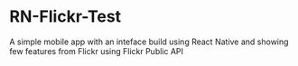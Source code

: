 # RN-Flickr-Test
A simple mobile app with an inteface build using React Native and showing few features from Flickr using Flickr Public API
